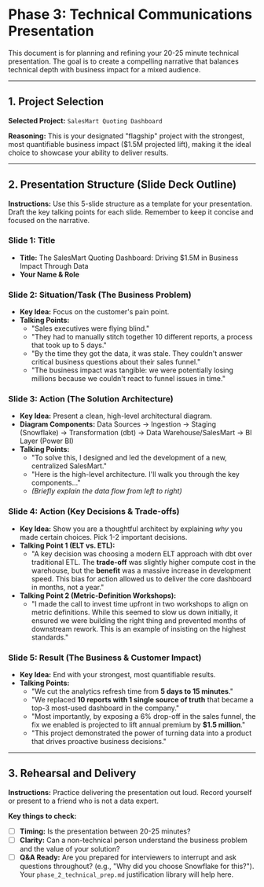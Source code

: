 # Phase 3: Technical Communications Presentation

This document is for planning and refining your 20-25 minute technical presentation. The goal is to create a compelling narrative that balances technical depth with business impact for a mixed audience.

---

## 1. Project Selection

**Selected Project:** `SalesMart Quoting Dashboard`

**Reasoning:** This is your designated "flagship" project with the strongest, most quantifiable business impact ($1.5M projected lift), making it the ideal choice to showcase your ability to deliver results.

---

## 2. Presentation Structure (Slide Deck Outline)

**Instructions:** Use this 5-slide structure as a template for your presentation. Draft the key talking points for each slide. Remember to keep it concise and focused on the narrative.

### **Slide 1: Title**
*   **Title:** The SalesMart Quoting Dashboard: Driving $1.5M in Business Impact Through Data
*   **Your Name & Role**

### **Slide 2: Situation/Task (The Business Problem)**
*   **Key Idea:** Focus on the customer's pain point.
*   **Talking Points:**
    *   "Sales executives were flying blind."
    *   "They had to manually stitch together 10 different reports, a process that took up to 5 days."
    *   "By the time they got the data, it was stale. They couldn't answer critical business questions about their sales funnel."
    *   "The business impact was tangible: we were potentially losing millions because we couldn't react to funnel issues in time."

### **Slide 3: Action (The Solution Architecture)**
*   **Key Idea:** Present a clean, high-level architectural diagram.
*   **Diagram Components:** Data Sources → Ingestion → Staging (Snowflake) → Transformation (dbt) → Data Warehouse/SalesMart → BI Layer (Power BI)
*   **Talking Points:**
    *   "To solve this, I designed and led the development of a new, centralized SalesMart."
    *   "Here is the high-level architecture. I'll walk you through the key components..."
    *   *(Briefly explain the data flow from left to right)*

### **Slide 4: Action (Key Decisions & Trade-offs)**
*   **Key Idea:** Show you are a thoughtful architect by explaining *why* you made certain choices. Pick 1-2 important decisions.
*   **Talking Point 1 (ELT vs. ETL):**
    *   "A key decision was choosing a modern ELT approach with dbt over traditional ETL. The **trade-off** was slightly higher compute cost in the warehouse, but the **benefit** was a massive increase in development speed. This bias for action allowed us to deliver the core dashboard in months, not a year."
*   **Talking Point 2 (Metric-Definition Workshops):**
    *   "I made the call to invest time upfront in two workshops to align on metric definitions. While this seemed to slow us down initially, it ensured we were building the right thing and prevented months of downstream rework. This is an example of insisting on the highest standards."

### **Slide 5: Result (The Business & Customer Impact)**
*   **Key Idea:** End with your strongest, most quantifiable results.
*   **Talking Points:**
    *   "We cut the analytics refresh time from **5 days to 15 minutes**."
    *   "We replaced **10 reports with 1 single source of truth** that became a top-3 most-used dashboard in the company."
    *   "Most importantly, by exposing a 6% drop-off in the sales funnel, the fix we enabled is projected to lift annual premium by **$1.5 million**."
    *   "This project demonstrated the power of turning data into a product that drives proactive business decisions."

---

## 3. Rehearsal and Delivery

**Instructions:** Practice delivering the presentation out loud. Record yourself or present to a friend who is not a data expert.

**Key things to check:**
*   [ ] **Timing:** Is the presentation between 20-25 minutes?
*   [ ] **Clarity:** Can a non-technical person understand the business problem and the value of your solution?
*   [ ] **Q&A Ready:** Are you prepared for interviewers to interrupt and ask questions throughout? (e.g., "Why did you choose Snowflake for this?"). Your `phase_2_technical_prep.md` justification library will help here.
